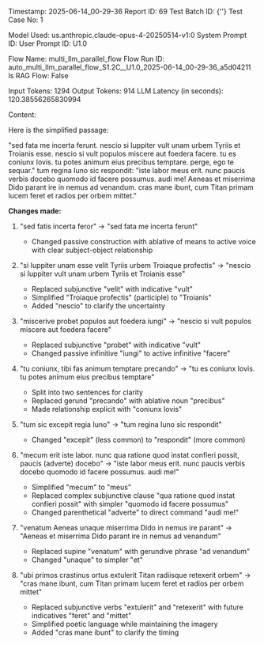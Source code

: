 Timestamp: 2025-06-14_00-29-36
Report ID: 69
Test Batch ID: {''}
Test Case No: 1

Model Used: us.anthropic.claude-opus-4-20250514-v1:0
System Prompt ID: 
User Prompt ID: U1.0

Flow Name: multi_llm_parallel_flow
Flow Run ID: auto_multi_llm_parallel_flow_S1.2C__U1.0_2025-06-14_00-29-36_a5d04211
Is RAG Flow: False

Input Tokens: 1294
Output Tokens: 914
LLM Latency (in seconds): 120.38556265830994

Content:

Here is the simplified passage:

"sed fata me incerta ferunt. nescio si Iuppiter vult unam urbem Tyriis et Troianis esse. nescio si vult populos miscere aut foedera facere. tu es coniunx Iovis. tu potes animum eius precibus temptare. perge, ego te sequar." tum regina Iuno sic respondit: "iste labor meus erit. nunc paucis verbis docebo quomodo id facere possumus. audi me! Aeneas et miserrima Dido parant ire in nemus ad venandum. cras mane ibunt, cum Titan primam lucem feret et radios per orbem mittet."

**Changes made:**

1. "sed fatis incerta feror" → "sed fata me incerta ferunt"
   - Changed passive construction with ablative of means to active voice with clear subject-object relationship

2. "si Iuppiter unam esse velit Tyriis urbem Troiaque profectis" → "nescio si Iuppiter vult unam urbem Tyriis et Troianis esse"
   - Replaced subjunctive "velit" with indicative "vult"
   - Simplified "Troiaque profectis" (participle) to "Troianis"
   - Added "nescio" to clarify the uncertainty

3. "miscerive probet populos aut foedera iungi" → "nescio si vult populos miscere aut foedera facere"
   - Replaced subjunctive "probet" with indicative "vult"
   - Changed passive infinitive "iungi" to active infinitive "facere"

4. "tu coniunx, tibi fas animum temptare precando" → "tu es coniunx Iovis. tu potes animum eius precibus temptare"
   - Split into two sentences for clarity
   - Replaced gerund "precando" with ablative noun "precibus"
   - Made relationship explicit with "coniunx Iovis"

5. "tum sic excepit regia Iuno" → "tum regina Iuno sic respondit"
   - Changed "excepit" (less common) to "respondit" (more common)

6. "mecum erit iste labor. nunc qua ratione quod instat confieri possit, paucis (adverte) docebo" → "iste labor meus erit. nunc paucis verbis docebo quomodo id facere possumus. audi me!"
   - Simplified "mecum" to "meus"
   - Replaced complex subjunctive clause "qua ratione quod instat confieri possit" with simpler "quomodo id facere possumus"
   - Changed parenthetical "adverte" to direct command "audi me!"

7. "venatum Aeneas unaque miserrima Dido in nemus ire parant" → "Aeneas et miserrima Dido parant ire in nemus ad venandum"
   - Replaced supine "venatum" with gerundive phrase "ad venandum"
   - Changed "unaque" to simpler "et"

8. "ubi primos crastinus ortus extulerit Titan radiisque retexerit orbem" → "cras mane ibunt, cum Titan primam lucem feret et radios per orbem mittet"
   - Replaced subjunctive verbs "extulerit" and "retexerit" with future indicatives "feret" and "mittet"
   - Simplified poetic language while maintaining the imagery
   - Added "cras mane ibunt" to clarify the timing
